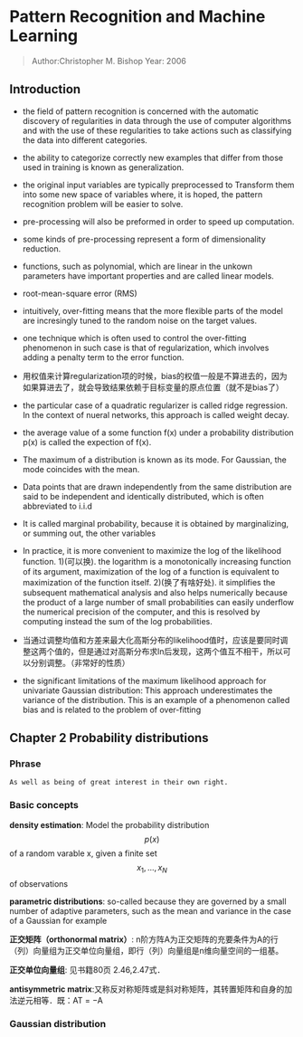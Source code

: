 # Pattern Recognition and Machine Learning
> Author:Christopher M. Bishop
> Year: 2006

## Introduction
- the field of pattern recognition is concerned with the automatic discovery of regularities in data through the use of computer algorithms and with the use of these regularities to take actions such as classifying the data into different categories.
- the ability to categorize correctly new examples that differ from those used in training is known as generalization.
- the original input variables are typically preprocessed to Transform them into some new space of variables where, it is hoped, the pattern recognition problem will be easier to solve.
- pre-processing will also be preformed in order to speed up computation.
- some kinds of pre-processing represent a form of dimensionality reduction.
- functions, such as polynomial, which are linear in the unkown parameters have important properties and are called linear models.
- root-mean-square error (RMS)
- intuitively, over-fitting means that the more flexible parts of the model are incresingly tuned to the random noise on the target values.
- one technique which is often used to control the over-fitting phenomenon in such case is that of regularization, which involves adding a penalty term to the error function.
- 用权值来计算regularization项的时候，bias的权值一般是不算进去的，因为如果算进去了，就会导致结果依赖于目标变量的原点位置（就不是bias了）
- the particular case of a quadratic regularizer is called ridge regression. In the context of nueral networks, this approach is called weight decay.
- the average value of a some function f(x) under a probability distribution p(x) is called the expection of f(x).

- The maximum of a distribution is known as its mode. For Gaussian, the mode coincides with the mean.
- Data points that are drawn independently from the same distribution are said to be independent and identically distributed, which is often abbreviated to i.i.d
- It is called marginal probability, because it is obtained by marginalizing, or summing out, the other variables
-  In practice, it is more convenient to maximize the log of the likelihood function. 1)(可以换). the logarithm is a monotonically increasing function of its argument, maximization of the log of a function is equivalent to maximization of the function itself. 2)(换了有啥好处). it simplifies the subsequent mathematical analysis and also helps numerically because the product of a large number of small probabilities can easily underflow the numerical precision of the computer, and this is resolved by computing instead the sum of the log probabilities.
- 当通过调整均值和方差来最大化高斯分布的likelihood值时，应该是要同时调整这两个值的，但是通过对高斯分布求ln后发现，这两个值互不相干，所以可以分别调整。（非常好的性质）
- the significant limitations of the maximum likelihood approach for univariate Gaussian distribution: This approach underestimates the variance of the distribution. This is an example of a phenomenon called bias and is related
to the problem of over-fitting

## Chapter 2 Probability distributions

### Phrase
```
As well as being of great interest in their own right.
```

### Basic concepts
__density estimation__: Model the probability distribution $$p(x)$$ of a random varable x, given a finite set $$x_1,...,x_N$$ of observations

__parametric distributions__: so-called because they are governed by a small number of adaptive parameters, such as the mean and variance in the case of a Gaussian for example

__正交矩阵（orthonormal matrix）__: n阶方阵A为正交矩阵的充要条件为A的行（列）向量组为正交单位向量组，即行（列）向量组是n维向量空间的一组基。

__正交单位向量组__: 见书籍80页 2.46,2.47式．

__antisymmetric matrix__:又称反对称矩阵或是斜对称矩阵，其转置矩阵和自身的加法逆元相等．既：AT = −A

### Gaussian distribution
